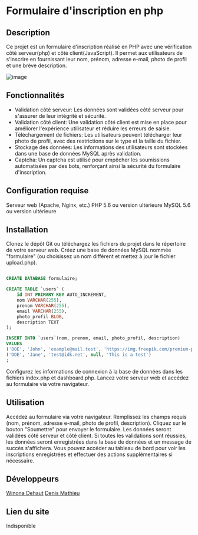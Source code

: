# Formulaire d'inscription en php

## Description

Ce projet est un formulaire d'inscription réalisé en PHP avec une vérification côté serveur(php) et côté client(JavaScript). Il permet aux utilisateurs de s'inscrire en fournissant leur nom, prénom, adresse e-mail, photo de profil et une brève description.

![image](https://github.com/DenisMth/hackers-poulette/assets/151639749/6ec09b41-d33f-4136-81a5-8d471a110dd0)


## Fonctionnalités

- Validation côté serveur: Les données sont validées côté serveur pour s'assurer de leur intégrité et sécurité.
- Validation côté client: Une validation côté client est mise en place pour améliorer l'expérience utilisateur et réduire les erreurs de saisie.
- Téléchargement de fichiers: Les utilisateurs peuvent télécharger leur photo de profil, avec des restrictions sur le type et la taille du fichier.
- Stockage des données: Les informations des utilisateurs sont stockées dans une base de données MySQL après validation.
- Captcha: Un captcha est utilisé pour empêcher les soumissions automatisées par des bots, renforçant ainsi la sécurité du formulaire d'inscription.

## Configuration requise

Serveur web (Apache, Nginx, etc.)
PHP 5.6 ou version ultérieure
MySQL 5.6 ou version ultérieure

## Installation
Clonez le dépôt Git ou téléchargez les fichiers du projet dans le répertoire de votre serveur web.
Créez une base de données MySQL nommée "formulaire" (ou choisissez un nom différent et mettez à jour le fichier upload.php).

```SQL

CREATE DATABASE formulaire;

CREATE TABLE `users` (
    id INT PRIMARY KEY AUTO_INCREMENT,
    nom VARCHAR(255),
    prenom VARCHAR(255),
    email VARCHAR(255),
    photo_profil BLOB,
    description TEXT
);

INSERT INTO `users`(nom, prenom, email, photo_profil, description)
VALUES
('DOE', 'John', 'example@mail.test', 'https://img.freepik.com/premium-photo/cartoon-drawing-puppy-with-collar-that-says-happy-dog-it_881695-13354.jpg', 'A picture of a cute dog'),
('DOE', 'Jane', 'test@idk.net', null, 'This is a test')
;

```

Configurez les informations de connexion à la base de données dans les fichiers index.php et dashboard.php.
Lancez votre serveur web et accédez au formulaire via votre navigateur.

## Utilisation

Accédez au formulaire via votre navigateur.
Remplissez les champs requis (nom, prénom, adresse e-mail, photo de profil, description).
Cliquez sur le bouton "Soumettre" pour envoyer le formulaire.
Les données seront validées côté serveur et côté client.
Si toutes les validations sont réussies, les données seront enregistrées dans la base de données et un message de succès s'affichera.
Vous pouvez accéder au tableau de bord pour voir les inscriptions enregistrées et effectuer des actions supplémentaires si nécessaire.

## Développeurs

[Winona Dehaut](https://github.com/winonadht)
[Denis Mathieu](https://github.com/DenisMth)


## Lien du site

Indisponible
